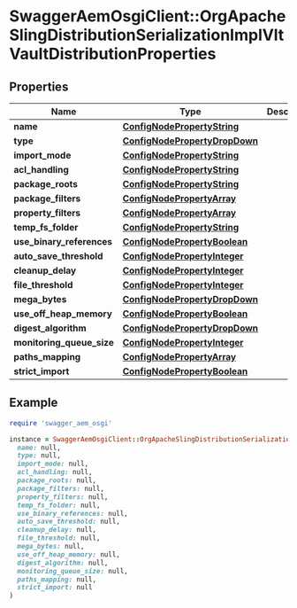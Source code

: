 # SwaggerAemOsgiClient::OrgApacheSlingDistributionSerializationImplVltVaultDistributionProperties

## Properties

| Name | Type | Description | Notes |
| ---- | ---- | ----------- | ----- |
| **name** | [**ConfigNodePropertyString**](ConfigNodePropertyString.md) |  | [optional] |
| **type** | [**ConfigNodePropertyDropDown**](ConfigNodePropertyDropDown.md) |  | [optional] |
| **import_mode** | [**ConfigNodePropertyString**](ConfigNodePropertyString.md) |  | [optional] |
| **acl_handling** | [**ConfigNodePropertyString**](ConfigNodePropertyString.md) |  | [optional] |
| **package_roots** | [**ConfigNodePropertyString**](ConfigNodePropertyString.md) |  | [optional] |
| **package_filters** | [**ConfigNodePropertyArray**](ConfigNodePropertyArray.md) |  | [optional] |
| **property_filters** | [**ConfigNodePropertyArray**](ConfigNodePropertyArray.md) |  | [optional] |
| **temp_fs_folder** | [**ConfigNodePropertyString**](ConfigNodePropertyString.md) |  | [optional] |
| **use_binary_references** | [**ConfigNodePropertyBoolean**](ConfigNodePropertyBoolean.md) |  | [optional] |
| **auto_save_threshold** | [**ConfigNodePropertyInteger**](ConfigNodePropertyInteger.md) |  | [optional] |
| **cleanup_delay** | [**ConfigNodePropertyInteger**](ConfigNodePropertyInteger.md) |  | [optional] |
| **file_threshold** | [**ConfigNodePropertyInteger**](ConfigNodePropertyInteger.md) |  | [optional] |
| **mega_bytes** | [**ConfigNodePropertyDropDown**](ConfigNodePropertyDropDown.md) |  | [optional] |
| **use_off_heap_memory** | [**ConfigNodePropertyBoolean**](ConfigNodePropertyBoolean.md) |  | [optional] |
| **digest_algorithm** | [**ConfigNodePropertyDropDown**](ConfigNodePropertyDropDown.md) |  | [optional] |
| **monitoring_queue_size** | [**ConfigNodePropertyInteger**](ConfigNodePropertyInteger.md) |  | [optional] |
| **paths_mapping** | [**ConfigNodePropertyArray**](ConfigNodePropertyArray.md) |  | [optional] |
| **strict_import** | [**ConfigNodePropertyBoolean**](ConfigNodePropertyBoolean.md) |  | [optional] |

## Example

```ruby
require 'swagger_aem_osgi'

instance = SwaggerAemOsgiClient::OrgApacheSlingDistributionSerializationImplVltVaultDistributionProperties.new(
  name: null,
  type: null,
  import_mode: null,
  acl_handling: null,
  package_roots: null,
  package_filters: null,
  property_filters: null,
  temp_fs_folder: null,
  use_binary_references: null,
  auto_save_threshold: null,
  cleanup_delay: null,
  file_threshold: null,
  mega_bytes: null,
  use_off_heap_memory: null,
  digest_algorithm: null,
  monitoring_queue_size: null,
  paths_mapping: null,
  strict_import: null
)
```

